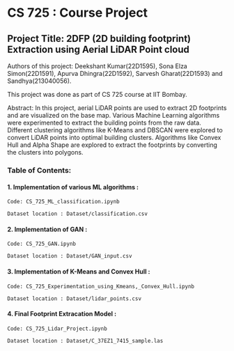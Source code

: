 # CS 725 : Course Project

## Project Title: 2DFP (2D building footprint) Extraction using Aerial LiDAR Point cloud

Authors of this project: Deekshant Kumar(22D1595), Sona Elza Simon(22D1591), Apurva Dhingra(22D1592), Sarvesh Gharat(22D1593) and Sandhya(213040056).

This project was done as part of CS 725 course at IIT Bombay.

Abstract: In this project, aerial LiDAR points are used to extract 2D footprints and are visualized on the base map. Various Machine Learning algorithms were experimented to extract the building points from the raw data. Different clustering algorithms like K-Means and DBSCAN were explored to convert LiDAR points into optimal building clusters. Algorithms like Convex Hull and Alpha Shape are explored to extract the footprints by converting the clusters into polygons.

### Table of Contents:
#### 1. Implementation of various ML algorithms :
	
	Code: CS_725_ML_classification.ipynb 
	
	Dataset location : Dataset/classification.csv
	
#### 2. Implementation of GAN :
	
	Code: CS_725_GAN.ipynb 
	
	Dataset location : Dataset/GAN_input.csv

#### 3. Implementation of K-Means and Convex Hull  :
	
	Code: CS_725_Experimentation_using_Kmeans,_Convex_Hull.ipynb 
	
	Dataset location : Dataset/lidar_points.csv

#### 4. Final Footprint Extracation Model :
	
	Code: CS_725_Lidar_Project.ipynb 
	
	Dataset location : Dataset/C_37EZ1_7415_sample.las

